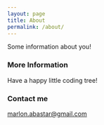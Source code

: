 ```yaml
---
layout: page
title: About
permalink: /about/
---
```


Some information about you!

### More Information

Have a happy little coding tree!

### Contact me

[marlon.abastar@gmail.com](mailto:marlon.abastar@gmail.com)